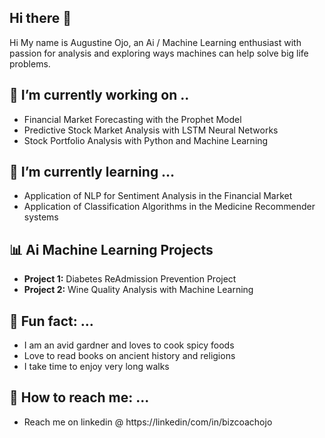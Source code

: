 ## Hi there 👋

<!--
**AiSuccessNow/AiSuccessNow** is a ✨ _special_ ✨ repository because its `README.md` (this file) appears on your GitHub profile.

Here are some ideas to get you started:

- 🔭 I’m currently working on ...
- 🌱 I’m currently learning ...
- 👯 I’m looking to collaborate on ...
- 🤔 I’m looking for help with ...
- 💬 Ask me about ...
- 📫 How to reach me: ...
- 😄 Pronouns: ...
- ⚡ 
-->


Hi My name is Augustine Ojo, an Ai / Machine Learning enthusiast with passion for analysis and exploring ways machines can help solve big life problems.
   
## 🔭 I’m currently working on ..
- Financial Market Forecasting with the Prophet Model 
- Predictive Stock Market Analysis with LSTM Neural Networks
- Stock Portfolio Analysis with Python and Machine Learning

## 🌱 I’m currently learning …
- Application of NLP for Sentiment Analysis in the Financial Market
- Application of Classification Algorithms in the Medicine 
Recommender systems 

## 📊 Ai Machine Learning Projects
-  **Project 1:** Diabetes ReAdmission Prevention Project
-  **Project 2:** Wine Quality Analysis with Machine Learning

## 🌱 Fun fact: ...
- I am an avid gardner and loves to cook spicy foods
- Love to read books on ancient history and religions
- I take time to enjoy very long walks

## 🌱 How to reach me: ...
  - Reach me on linkedin @ https://linkedin/com/in/bizcoachojo

